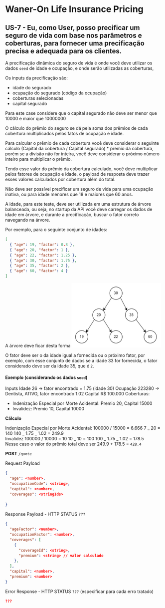 # Waner-On Life Insurance Pricing

## US-7 - Eu, como User, posso precificar um seguro de vida com base nos parâmetros e coberturas, para fornecer uma precificação precisa e adequada para os clientes.

A precificação dinâmica do seguro de vida é onde você deve utilizar os dados `seed` de idade e ocupação, e onde serão utilizadas as coberturas,

Os inputs da precificação são:

- idade do segurado
- ocupação do segurado (código da ocupação)
- coberturas selecionadas
- capital segurado

Para este case considere que o capital segurado não deve ser menor que 10000 e maior que 10000000

O cálculo do prêmio do seguro se dá pela soma dos prêmios de cada cobertura multiplicados pelos fatos de ocupação e idade.

Para calcular o prêmio de cada cobertura você deve considerar o seguinte cálculo
(Capital da cobertura / Capital segurado) \* premio da cobertura, porém se a divisão não for inteira, você deve considerar o próximo número inteiro para multiplicar o prêmio.

Tendo esse valor do prêmio da cobertura calculado, você deve multiplicar pelos fatores de ocupação e idade, o payload de resposta deve trazer esses valores calculados por cobertura além do total.

Não deve ser possível precificar um seguro de vida para uma ocupação inativa, ou para idade menores que 18 e maiores que 60 anos.

A idade, para este teste, deve ser utilizada em uma estrutura de árvore balanceada, ou seja, no startup da API você deve carregar os dados de idade em árvore, e durante a precificação, buscar o fator correto navegando na árvore.

Por exemplo, para o seguinte conjunto de idades:

```json
[
  { "age": 19, "factor": 0.8 },
  { "age": 20, "factor": 1 },
  { "age": 22, "factor": 1.25 },
  { "age": 30, "factor": 1.75 },
  { "age": 35, "factor": 2 },
  { "age": 60, "factor": 4 }
]
```

A árvore deve ficar desta forma
![ages tree](./ages_sample.png)

O fator deve ser o da idade igual a fornecida ou o próximo fator, por exemplo, com esse conjunto de dados se a idade 33 for fornecida, o fator considerado deve ser da idade 35, que é `2`.

#### Exemplo (considerando os dados `seed`)

Inputs
Idade 26 -> fator encontrado = 1.75 (idade 30)
Ocupação 223280 -> Dentista, ATIVO, fator encontrado 1.02
Capital R$ 100.000
Coberturas:

- Indenização Especial por Morte Acidental: Premio 20, Capital 15000
- Invalidez: Premio 10, Capital 10000

**Cálculo**

Indenização Especial por Morte Acidental:
100000 / 15000 = 6.666
7 _ 20 = 140
140 _ 1.75 _ 1.02 = 249.9
<br />
Invalidez
100000 / 10000 = 10
10 _ 10 = 100
100 _ 1.75 _ 1.02 = 178.5
<br />
Nesse caso o valor do prêmio total deve ser 249.9 + 178.5 = `428.4`

**POST** `/quote`

Request Payload

```json
{
  "age": <number>,
  "occupationCode": <string>,
  "capital": <number>,
  "coverages": <stringIds>

}
```

Response Payload - HTTP STATUS `???`

```json
{
  "ageFactor": <number>,
  "occupationFactor": <number>,
  "coverages": [
    {
      "coverageId": <string>,
      "premium": <string> // valor calculado
    },
  ],
  "capital": <number>,
  "premium": <number>
}
```

Error Response - HTTP STATUS `???` (especificar para cada erro tratado)

```json
???
```
